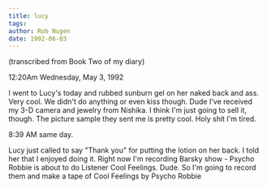 ```yaml
---
title: lucy
tags: 
author: Rob Nugen
date: 1992-06-03
---
```


<p class=note>(transcribed from Book Two of my diary)

<p class=date>12:20Am Wednesday, May 3, 1992

<p>I went to Lucy's today and rubbed sunburn gel on her naked back and
ass.  Very cool.  We didn't do anything or even kiss though.  Dude
I've received my 3-D camera and jewelry from Nishika.  I think I'm
just going to sell it, though.  The picture sample they sent me is
pretty cool.  Holy shit I'm tired.

<p clas=date>8:39 AM same day.

<p>Lucy just called to say "Thank you" for putting the lotion on her
back.  I told her that I enjoyed doing it.  Right now I'm recording
Barsky show - Psycho Robbie is about to do Listener Cool Feelings.
Dude.  So I'm going to record them and make a tape of Cool Feelings by
Psycho Robbie
